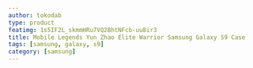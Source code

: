 ```yaml
---
author: tokodab
type: product
featimg: 1s5IF2L_skmmHRu7VQ2BhtNFcb-uu8ir3
title: Mobile Legends Yun Zhao Elite Warrior Samsung Galaxy S9 Case
tags: [samsung, galaxy, s9]
category: [samsung]
---
```

